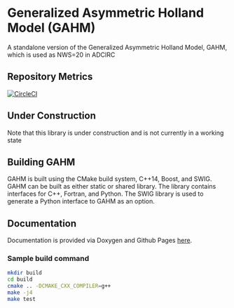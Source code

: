 # Generalized Asymmetric Holland Model (GAHM)

A standalone version of the Generalized Asymmetric Holland Model, GAHM, which is used as NWS=20 in ADCIRC

## Repository Metrics
[![CircleCI](https://circleci.com/gh/adcirc/gahm.svg?style=shield&circle-token=116e719e84c21191a8b39903273590bdbf016d48)](https://circleci.com/gh/adcirc/adcirc-cg)

## Under Construction

Note that this library is under construction and is not currently in a working state

## Building GAHM

GAHM is built using the CMake build system, C++14, Boost, and SWIG. GAHM can be built as either static or shared
library. The library contains interfaces for C++, Fortran, and Python. The SWIG library is used to generate a Python
interface to GAHM as an option.

## Documentation
Documentation is provided via Doxygen and Github Pages [here](https://adcirc.github.io/gahm).

### Sample build command

```bash
mkdir build
cd build
cmake .. -DCMAKE_CXX_COMPILER=g++
make -j4
make test
```

